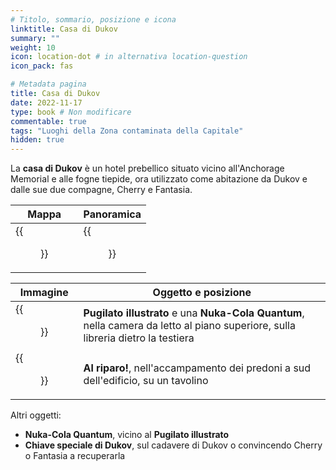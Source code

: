 ```yaml
---
# Titolo, sommario, posizione e icona
linktitle: Casa di Dukov
summary: ""
weight: 10
icon: location-dot # in alternativa location-question
icon_pack: fas

# Metadata pagina
title: Casa di Dukov
date: 2022-11-17
type: book # Non modificare
commentable: true
tags: "Luoghi della Zona contaminata della Capitale"
hidden: true
---
```


<div class="fo3">

La **casa di Dukov** è un hotel prebellico situato vicino all'Anchorage Memorial e alle fogne tiepide, ora utilizzato come abitazione da Dukov e dalle sue due compagne, Cherry e Fantasia. 

| Mappa                                    | Panoramica                           |
| ---------------------------------------- | ------------------------------------ |
| {{<figure src="fo3/Dukovs_Place_loc.webp">}} | {{<figure src="fo3/Dukovs_Place.webp">}} |

| Immagine                                                    | Oggetto e posizione                                                                                                              |
| ----------------------------------------------------------- | -------------------------------------------------------------------------------------------------------------------------------- |
| {{<figure src="fo3/FO3_PI_Dukov's_Place.webp">}}                | **Pugilato illustrato** e una **Nuka-Cola Quantum**, nella camera da letto al piano superiore, sulla libreria dietro la testiera |
| {{<figure src="fo3/Duck_and_Cover!_festive_raider_camp.webp">}} | **Al riparo!**, nell'accampamento dei predoni a sud dell'edificio, su un tavolino                                                |


Altri oggetti:
- **Nuka-Cola Quantum**, vicino al **Pugilato illustrato**
- **Chiave speciale di Dukov**, sul cadavere di Dukov o convincendo Cherry o Fantasia a recuperarla

</div>
